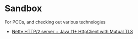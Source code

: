 # Sandbox

For POCs, and checking out various technologies

* [Netty HTTP/2 server + Java 11+ HttpClient with Mutual TLS](netty/)
